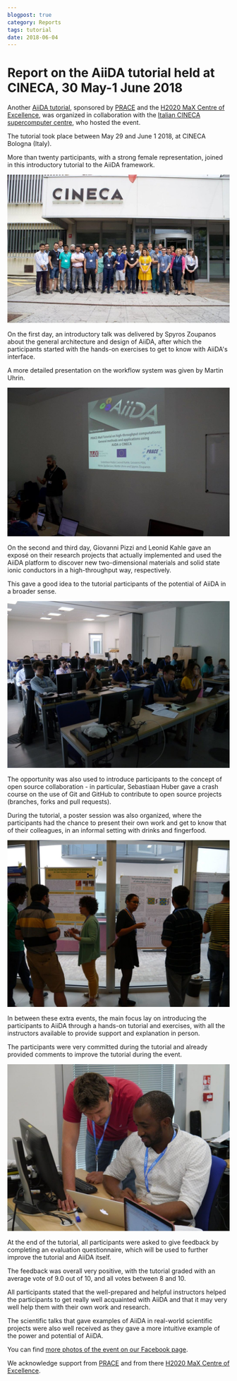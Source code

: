 ```yaml
---
blogpost: true
category: Reports
tags: tutorial
date: 2018-06-04
---
```


# Report on the AiiDA tutorial held at CINECA, 30 May-1 June 2018

Another [AiiDA tutorial](https://events.prace-ri.eu/event/709/), sponsored by [PRACE](http://prace-ri.eu) and the [H2020 MaX Centre of Excellence](http://www.max-centre.eu), was organized in collaboration with the [Italian CINECA supercomputer centre](http://www.cineca.it), who hosted the event.

The tutorial took place between May 29 and June 1 2018, at CINECA Bologna (Italy).

More than twenty participants, with a strong female representation, joined in this introductory tutorial to the AiiDA framework.

<!-- [caption id="attachment\_996" align="aligncenter" width="1000"] -->
![](../pics/legacy/34085739_832899146917608_5297871850724917248_o-1024x683.jpg)
<!-- Group photo from the AiiDA tutorial in May 2018[/caption] -->

On the first day, an introductory talk was delivered by Spyros Zoupanos about the general architecture and design of AiiDA, after which the participants started with the hands-on exercises to get to know with AiiDA's interface.

A more detailed presentation on the workflow system was given by Martin Uhrin.

<!-- [caption id="attachment\_998" align="aligncenter" width="1000"] -->
![](../pics/legacy/33943248_832898696917653_2033115175782973440_o-1024x683.jpg)
<!-- Introduction by the organisers of the AiiDA tutorial (May 2018)[/caption] -->

On the second and third day, Giovanni Pizzi and Leonid Kahle gave an exposé on their research projects that actually implemented and used the AiiDA platform to discover new two-dimensional materials and solid state ionic conductors in a high-throughput way, respectively.

This gave a good idea to the tutorial participants of the potential of AiiDA in a broader sense.

<!-- [caption id="attachment\_1001" align="aligncenter" width="1000"] -->
![](../pics/legacy/33943928_832898790250977_5230334486427729920_o-1024x768.jpg)
<!-- Room with participants at the AiiDA tutorial[/caption] -->

The opportunity was also used to introduce participants to the concept of open source collaboration - in particular, Sebastiaan Huber gave a crash course on the use of Git and GitHub to contribute to open source projects (branches, forks and pull requests).

During the tutorial, a poster session was also organized, where the participants had the chance to present their own work and get to know that of their colleagues, in an informal setting with drinks and fingerfood.

<!-- [caption id="attachment\_1000" align="aligncenter" width="1000"] -->
![](../pics/legacy/34072634_833339350206921_374135709256122368_o-1024x768.jpg)
<!-- Poster session at the AiiDA tutorial[/caption] -->

In between these extra events, the main focus lay on introducing the participants to AiiDA through a hands-on tutorial and exercises, with all the instructors available to provide support and explanation in person.

The participants were very committed during the tutorial and already provided comments to improve the tutorial during the event.

<!-- [caption id="attachment\_999" align="aligncenter" width="1000"] -->
![](../pics/legacy/33985681_833338973540292_2697533336435294208_o-1024x768.jpg)
<!-- Instructors helping out participants at the tutorial[/caption] -->

At the end of the tutorial, all participants were asked to give feedback by completing an evaluation questionnaire, which will be used to further improve the tutorial and AiiDA itself.

The feedback was overall very positive, with the tutorial graded with an average vote of 9.0 out of 10, and all votes between 8 and 10.

All participants stated that the well-prepared and helpful instructors helped the participants to get really well acquainted with AiiDA and that it may very well help them with their own work and research.

The scientific talks that gave examples of AiiDA in real-world scientific projects were also well received as they gave a more intuitive example of the power and potential of AiiDA.

You can find [more photos of the event on our Facebook page](https://www.facebook.com/media/set/?set=a.832898416917681.1073741841.254260741448121&type=1&l=d8cf65a9fa).

We acknowledge support from [PRACE](http://prace-ri.eu) and from there [H2020 MaX Centre of Excellence](http://www.max-centre.eu).
